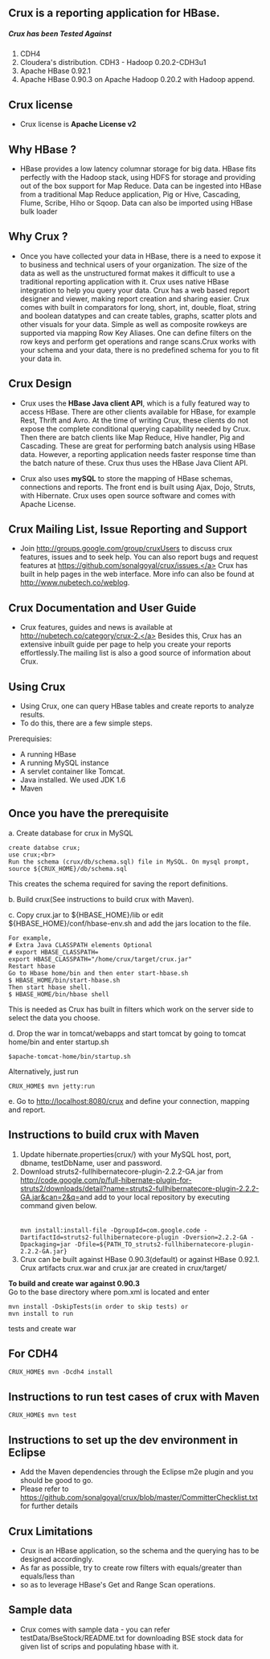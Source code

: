 Crux is a reporting application for HBase.
-
<h5>Crux has been Tested Against</h5>
<ol>
 <li> CDH4</li>
 <li>Cloudera's distribution. CDH3 - Hadoop 0.20.2-CDH3u1</li>
 <li>Apache HBase 0.92.1</li>
 <li>Apache HBase 0.90.3 on Apache Hadoop 0.20.2 with Hadoop  append.</li>
</ol>

Crux license 
-
- Crux license is <b>Apache License v2</b>

Why HBase ?
-
- HBase provides a low latency columnar storage for big data. HBase fits perfectly with the Hadoop stack, using HDFS for storage and providing out of the box support for Map Reduce. Data can be ingested into HBase from a traditional Map Reduce application, Pig or Hive, Cascading, Flume, Scribe, Hiho or Sqoop. Data can also be imported using HBase bulk loader

Why Crux ?
-
- Once you have collected your data in HBase, there is a need to expose it to business and technical users of your organization. 
The size of the data as well as the unstructured format makes it difficult to use a traditional reporting application with it. Crux uses native HBase integration to help you query your data. Crux has a web based report designer and viewer, making report creation and sharing easier. Crux comes with built in comparators for long, short, int, double, float, string and boolean datatypes and can create tables, graphs, scatter plots and other visuals for your data. Simple as well as composite rowkeys are supported via mapping Row Key Aliases. One can define filters on the row keys and perform get operations and range scans.Crux works with your schema and your data, there is no predefined schema for you to fit your data in.

Crux Design
-
- Crux uses the <b>HBase Java client API</b>, which is a fully featured way to access HBase. There are other clients available for HBase, for example Rest, Thrift and Avro. At the time of writing Crux, these clients do not expose the complete conditional querying capability needed by Crux. Then there are batch clients like Map Reduce, Hive handler, Pig and Cascading. These are great for performing batch analysis using HBase data. However, a reporting application needs faster response time than the batch nature of these. Crux thus uses the HBase Java Client API.

- Crux also uses <b>mySQL</b> to store the mapping of HBase schemas, connections and reports. The front end is built using Ajax, Dojo, Struts, with Hibernate. Crux uses open source software and comes with Apache License.

Crux Mailing List, Issue Reporting and Support 
-
- Join <a href=http://groups.google.com/group/cruxUsers>http://groups.google.com/group/cruxUsers</a> to discuss crux features, issues and to seek help. You can also report bugs and request features at <a href=https://github.com/sonalgoyal/crux/issues>https://github.com/sonalgoyal/crux/issues.</a>
Crux has built in help pages in the web interface. More info can also be found at http://www.nubetech.co/weblog.

Crux Documentation and User Guide 
-
- Crux features, guides and news is available at <a href=http://nubetech.co/category/crux-2>http://nubetech.co/category/crux-2.</a> Besides this, Crux has an extensive inbuilt guide per page to help you create your reports effortlessly.The mailing list is also a good source of information about Crux.

Using Crux
-
- Using Crux, one can query HBase tables and create reports to  analyze results. 
- To do this, there are a few simple steps.<br/>

 Prerequisies:
  - A running HBase
  - A running MySQL instance
  - A servlet container like Tomcat.
  - Java installed. We used JDK 1.6
  - Maven

Once you have the prerequisite
-
a. Create database for crux in MySQL

    
    create databse crux;
    use crux;<br>
    Run the schema (crux/db/schema.sql) file in MySQL. On mysql prompt, 
    source ${CRUX_HOME}/db/schema.sql
   
  
  This creates the schema required for saving the report definitions.

b. Build crux(See instructions to build crux with Maven). 

c. Copy crux.jar to ${HBASE_HOME}/lib or edit ${HBASE_HOME}/conf/hbase-env.sh and add the jars location to the file.

    For example,
    # Extra Java CLASSPATH elements Optional
    # export HBASE_CLASSPATH=
    export HBASE_CLASSPATH="/home/crux/target/crux.jar"
    Restart hbase 
    Go to Hbase home/bin and then enter start-hbase.sh 
    $ HBASE_HOME/bin/start-hbase.sh
    Then start hbase shell. 
    $ HBASE_HOME/bin/hbase shell
    
   This is needed as Crux has built in filters which work on the   server side to select the data you choose. 

d. Drop the war in tomcat/webapps and start tomcat by going to  tomcat home/bin and enter startup.sh 

    $apache-tomcat-home/bin/startup.sh
 
  Alternatively, just run
  
    CRUX_HOME$ mvn jetty:run 

e. Go to <a href=http://localhost:8080/crux>http://localhost:8080/crux</a> and define your connection, mapping and report.

Instructions to build crux with Maven
-

<ol>
<li> Update hibernate.properties(crux/) with your MySQL host, port, dbname, testDbName, user and password.</li>
<li>Download struts2-fullhibernatecore-plugin-2.2.2-GA.jar from <a href=http://code.google.com/p/full-hibernate-plugin-for-struts2/downloads/detail?name=struts2-fullhibernatecore-plugin-2.2.2-GA.jar&can=2&q=>http://code.google.com/p/full-hibernate-plugin-for-struts2/downloads/detail?name=struts2-fullhibernatecore-plugin-2.2.2-GA.jar&can=2&q=</a>and add to your local repository by executing command given below.<br><br>

<code>    
mvn install:install-file -DgroupId=com.google.code -DartifactId=struts2-fullhibernatecore-plugin -Dversion=2.2.2-GA -Dpackaging=jar -Dfile=${PATH_TO_struts2-fullhibernatecore-plugin-2.2.2-GA.jar} 
</code>    
</li>
<li> Crux can be built against HBase 0.90.3(default) or against HBase 0.92.1. Crux artifacts crux.war and crux.jar are created in crux/target/</li></ol>

<b> To build and create war against 0.90.3</b><br>
 Go to the base directory where pom.xml is located and enter<br>
 
    mvn install -DskipTests(in order to skip tests) or 
    mvn install to run 
   tests and create war

For CDH4
-
    CRUX_HOME$ mvn -Dcdh4 install

Instructions to run test cases of crux with Maven
-
    CRUX_HOME$ mvn test

Instructions to set up the dev environment in Eclipse
-
- Add the Maven dependencies through the Eclipse m2e plugin and you should be good to go. 
- Please refer to <a href=https://github.com/sonalgoyal/crux/blob/master/CommitterChecklist.txt>https://github.com/sonalgoyal/crux/blob/master/CommitterChecklist.txt</a> for further details 

Crux Limitations
-
- Crux is an HBase application, so the schema and the querying has to be designed accordingly.
- As far as possible, try to create row filters with  equals/greater than equals/less than 
- so as to leverage HBase's Get and Range Scan operations.  

Sample data
-
- Crux comes with sample data - you can refer testData/BseStock/README.txt for downloading BSE stock data for given list of scrips and populating hbase with it.
